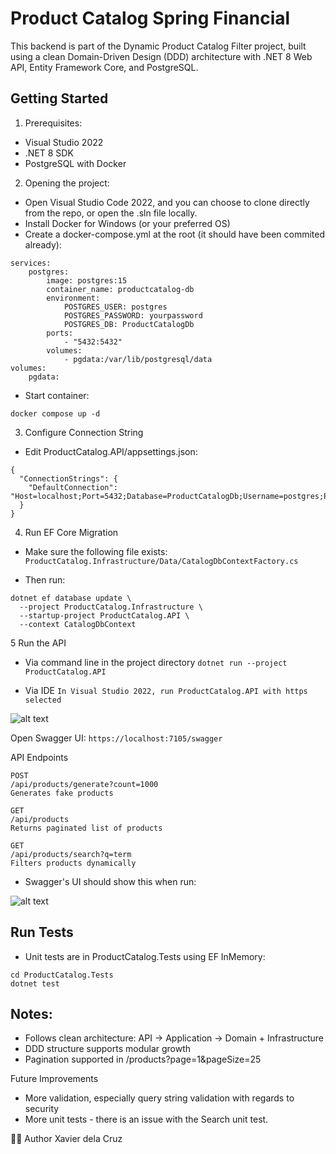 # Product Catalog Spring Financial

This backend is part of the Dynamic Product Catalog Filter project, built using a clean Domain-Driven Design (DDD) architecture with .NET 8 Web API, Entity Framework Core, and PostgreSQL.

## Getting Started

1. Prerequisites:
- Visual Studio 2022
- .NET 8 SDK
- PostgreSQL with Docker

2. Opening the project:
- Open Visual Studio Code 2022, and you can choose to clone directly from the repo, or open the .sln file locally.
- Install Docker for Windows (or your preferred OS)
- Create a docker-compose.yml at the root (it should have been commited already):

```
services:
    postgres:
        image: postgres:15
        container_name: productcatalog-db
        environment:
            POSTGRES_USER: postgres
            POSTGRES_PASSWORD: yourpassword
            POSTGRES_DB: ProductCatalogDb
        ports:
            - "5432:5432"
        volumes:
            - pgdata:/var/lib/postgresql/data
volumes:
    pgdata:
```

- Start container:
```
docker compose up -d
```

3. Configure Connection String
- Edit ProductCatalog.API/appsettings.json:
```
{
  "ConnectionStrings": {
    "DefaultConnection": "Host=localhost;Port=5432;Database=ProductCatalogDb;Username=postgres;Password=yourpassword"
  }
}
```

4. Run EF Core Migration

- Make sure the following file exists:
```ProductCatalog.Infrastructure/Data/CatalogDbContextFactory.cs```

- Then run:
```
dotnet ef database update \
  --project ProductCatalog.Infrastructure \
  --startup-project ProductCatalog.API \
  --context CatalogDbContext
```

5 Run the API

- Via command line in the project directory
```dotnet run --project ProductCatalog.API```

- Via IDE
```In Visual Studio 2022, run ProductCatalog.API with https selected```

![alt text](image.png)

Open Swagger UI:
```https://localhost:7105/swagger```

API Endpoints
```
POST
/api/products/generate?count=1000
Generates fake products

GET
/api/products
Returns paginated list of products

GET
/api/products/search?q=term
Filters products dynamically
```

- Swagger's UI should show this when run:

![alt text](image-1.png)

## Run Tests
- Unit tests are in ProductCatalog.Tests using EF InMemory:
```
cd ProductCatalog.Tests
dotnet test
```

## Notes:
- Follows clean architecture: API → Application → Domain + Infrastructure
- DDD structure supports modular growth
- Pagination supported in /products?page=1&pageSize=25

Future Improvements
- More validation, especially query string validation with regards to security
- More unit tests - there is an issue with the Search unit test.

👨‍💻 Author
Xavier dela Cruz
